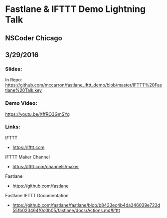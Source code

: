 # Fastlane & IFTTT Demo Lightning Talk
## NSCoder Chicago
## 3/29/2016

### Slides: 

In Repo: https://github.com/mccarron/fastlane_ifttt_demo/blob/master/IFTTT%20Fastlane%20Talk.key

### Demo Video:

https://youtu.be/XffRO3GmSYg

### Links: 

IFTTT
* https://ifttt.com 

IFTTT Maker Channel
* https://ifttt.com/channels/maker

Fastlane
* https://github.com/fastlane

Fastlane IFTTT Documentation
* https://github.com/fastlane/fastlane/blob/b8433ec4b4da346039e723d55fb023464f0c0b05/fastlane/docs/Actions.md#ifttt

